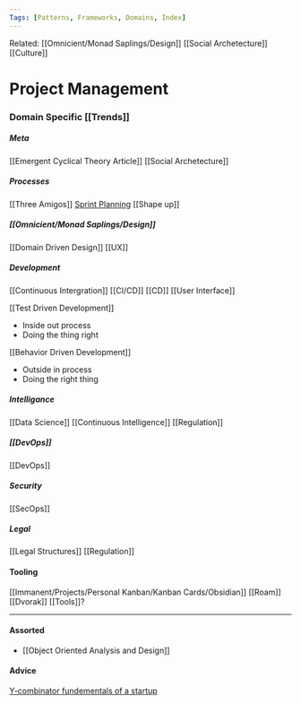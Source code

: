 ```yaml
---
Tags: [Patterns, Frameworks, Domains, Index]
---
```

Related: [[Omnicient/Monad Saplings/Design]] [[Social Archetecture]] [[Culture]] 
# Project Management

### Domain Specific [[Trends]]

##### Meta
[[Emergent Cyclical Theory Article]]
[[Social Archetecture]]

##### Processes
[[Three Amigos]]
[Sprint Planning](https://www.atlassian.com/agile/scrum/sprint-planning)
[[Shape up]]

##### [[Omnicient/Monad Saplings/Design]]
[[Domain Driven Design]]
[[UX]]

##### Development
[[Continuous Intergration]] [[CI/CD]] [[CD]]
[[User Interface]] 

[[Test Driven Development]]
- Inside out process
- Doing the thing right

[[Behavior Driven Development]]
- Outside in process
- Doing the right thing

##### Intelligance
[[Data Science]]
[[Continuous Intelligence]]
[[Regulation]]

##### [[DevOps]]
[[DevOps]]

##### Security
[[SecOps]]

##### Legal
[[Legal Structures]]
[[Regulation]]

#### Tooling
[[Immanent/Projects/Personal Kanban/Kanban Cards/Obsidian]]
[[Roam]]
[[Dvorak]]
[[Tools]]?



---

#### Assorted
- [[Object Oriented Analysis and Design]]

#### Advice
[Y-combinator fundementals of a startup](https://www.ycombinator.com/library/4D-yc-s-essential-startup-advice)


